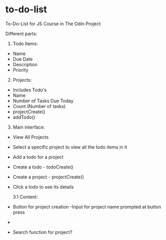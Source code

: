 # to-do-list

To-Do-List for JS Course in The Odin Project

Different parts:

1. Todo Items:

- Name
- Due Date
- Description
- Priority

2. Projects:

- Includes Todo's
- Name
- Number of Tasks Due Today
- Count (Number of tasks)
- projectCreate()
- addTodo()

3. Main interface:

- View All Projects
- Select a specific project to view all the todo items in it
- Add a todo for a project
- Create a todo - todoCreate()
- Create a project - projectCreate()
- Click a todo to see its details

  3.1 Content:

- Button for project creation
  -Input for project name prompted at button press
-

- Search function for project?
